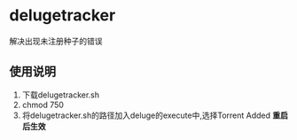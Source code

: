# delugetracker
解决出现未注册种子的错误
## 使用说明
1. 下载delugetracker.sh
2. chmod 750
3. 将delugetracker.sh的路径加入deluge的execute中,选择Torrent Added
**重启后生效**
